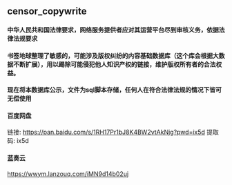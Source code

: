 ## censor_copywrite

#### 中华人民共和国法律要求，网络服务提供者应对其运营平台尽到审核义务，依据法律法规要求
#### 书签地球整理了敏感的，可能涉及版权纠纷的内容基础数据库（这个库会根据大数据不断扩展），用以踢除可能侵犯他人知识产权的链接，维护版权所有者的合法权益。

#### 现在将本数据库公示，文件为sql脚本存储，任何人在符合法律法规的情况下皆可无偿使用

#### 百度网盘

链接: https://pan.baidu.com/s/1RH17Pr1bJ8K4BW2vtAkNjg?pwd=ix5d 提取码: ix5d

#### 蓝奏云

https://wwym.lanzouq.com/iMN9d14b02uj
